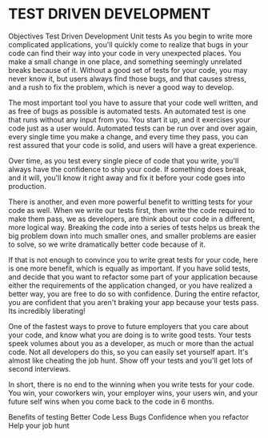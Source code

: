 # TEST DRIVEN DEVELOPMENT
Objectives
Test Driven Development
Unit tests
As you begin to write more complicated applications, you'll quickly come to realize that bugs in your code can find their way into your code in very unexpected places. You make a small change in one place, and something seemingly unrelated breaks because of it. Without a good set of tests for your code, you may never know it, but users always find those bugs, and that causes stress, and a rush to fix the problem, which is never a good way to develop.

The most important tool you have to assure that your code well written, and as free of bugs as possible is automated tests. An automated test is one that runs without any input from you. You start it up, and it exercises your code just as a user would. Automated tests can be run over and over again, every single time you make a change, and every time they pass, you can rest assured that your code is solid, and users will have a great experience.

Over time, as you test every single piece of code that you write, you'll always have the confidence to ship your code. If something does break, and it will, you'll know it right away and fix it before your code goes into production.

There is another, and even more powerful benefit to writting tests for your code as well. When we write our tests first, then write the code required to make them pass, we as developers, are think about our code in a different, more logical way. Breaking the code into a series of tests helps us break the big problem down into much smaller ones, and smaller problems are easier to solve, so we write dramatically better code because of it.

If that is not enough to convince you to write great tests for your code, here is one more benefit, which is equally as important. If you have solid tests, and decide that you want to refactor some part of your application because either the requirements of the application changed, or you have realized a better way, you are free to do so with confidence. During the entire refactor, you are confident that you aren't braking your app because your tests pass. Its incredibly liberating!

One of the fastest ways to prove to future employers that you care about your code, and know what you are doing is to write good tests. Your tests speek volumes about you as a developer, as much or more than the actual code. Not all developers do this, so you can easily set yourself apart. It's almost like cheating the job hunt. Show off your tests and you'll get lots of second interviews.

In short, there is no end to the winning when you write tests for your code. You win, your coworkers win, your employer wins, your users win, and your future self wins when you come back to the code in 6 months.

Benefits of testing
Better Code
Less Bugs
Confidence when you refactor
Help your job hunt
